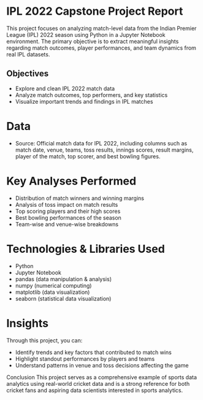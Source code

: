 # IPL 2022 Capstone Project Report

This project focuses on analyzing match-level data from the Indian Premier League (IPL) 2022 season using Python in a Jupyter Notebook environment. The primary objective is to extract meaningful insights regarding match outcomes, player performances, and team dynamics from real IPL datasets.


## Objectives
* Explore and clean IPL 2022 match data
* Analyze match outcomes, top performers, and key statistics
* Visualize important trends and findings in IPL matches

# Data
* Source: Official match data for IPL 2022, including columns such as match date, venue, teams, toss results, innings scores, result margins, player of the match, top scorer, and best bowling figures.

# Key Analyses Performed
* Distribution of match winners and winning margins
* Analysis of toss impact on match results
* Top scoring players and their high scores
* Best bowling performances of the season
* Team-wise and venue-wise breakdowns

# Technologies & Libraries Used
* Python
* Jupyter Notebook
* pandas (data manipulation & analysis)
* numpy (numerical computing)
* matplotlib (data visualization)
* seaborn (statistical data visualization)

# Insights
Through this project, you can:
* Identify trends and key factors that contributed to match wins
* Highlight standout performances by players and teams
* Understand patterns in venue and toss decisions affecting the game

Conclusion
This project serves as a comprehensive example of sports data analytics using real-world cricket data and is a strong reference for both cricket fans and aspiring data scientists interested in sports analytics.
